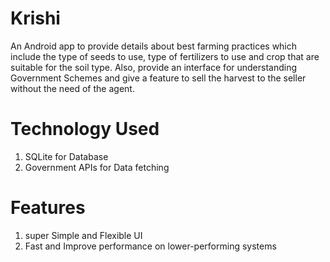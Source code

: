 # Krishi
 An Android app to provide details about best farming practices which include the type of seeds to use, type of fertilizers to use and crop that are suitable for the soil type. Also, provide an interface for understanding Government Schemes and give a feature to sell the harvest to the seller without the need of the agent.
 
# Technology Used
  1. SQLite for Database
  2. Government APIs for Data fetching
  
# Features 
  1. super Simple and Flexible UI
  2. Fast and Improve performance on lower-performing systems

